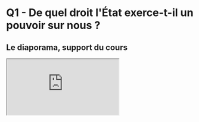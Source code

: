 # Q1 - De quel droit l'État exerce-t-il un pouvoir sur nous ?

## Le diaporama, support du cours

<iframe src="https://eyssette.github.io/marp-slides/slides/2021-2022/s4-ch9-q1.html"></iframe>